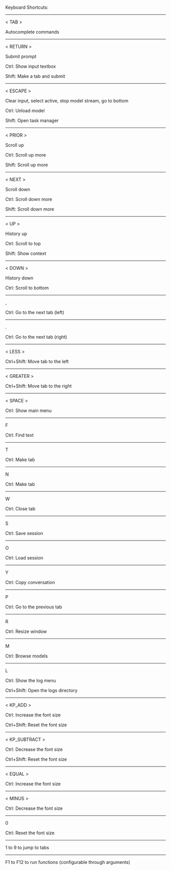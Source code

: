 Keyboard Shortcuts:

---

< TAB >

Autocomplete commands

---

< RETURN >

Submit prompt

Ctrl: Show input textbox

Shift: Make a tab and submit

---

< ESCAPE >

Clear input, select active, stop model stream, go to bottom

Ctrl: Unload model

Shift: Open task manager

---

< PRIOR >

Scroll up

Ctrl: Scroll up more

Shift: Scroll up more

---

< NEXT >

Scroll down

Ctrl: Scroll down more

Shift: Scroll down more

---

< UP >

History up

Ctrl: Scroll to top

Shift: Show context

---

< DOWN >

History down

Ctrl: Scroll to bottom

---

,

Ctrl: Go to the next tab (left)

---

.

Ctrl: Go to the next tab (right)

---

< LESS >

Ctrl+Shift: Move tab to the left

---

< GREATER >

Ctrl+Shift: Move tab to the right

---

< SPACE >

Ctrl: Show main menu

---

F

Ctrl: Find text

---

T

Ctrl: Make tab

---

N

Ctrl: Make tab

---

W

Ctrl: Close tab

---

S

Ctrl: Save session

---

O

Ctrl: Load session

---

Y

Ctrl: Copy conversation

---

P

Ctrl: Go to the previous tab

---

R

Ctrl: Resize window

---

M

Ctrl: Browse models

---

L

Ctrl: Show the log menu

Ctrl+Shift: Open the logs directory

---

< KP_ADD >

Ctrl: Increase the font size

Ctrl+Shift: Reset the font size

---

< KP_SUBTRACT >

Ctrl: Decrease the font size

Ctrl+Shift: Reset the font size

---

< EQUAL >

Ctrl: Increase the font size

---

< MINUS >

Ctrl: Decrease the font size

---

0

Ctrl: Reset the font size

---

1 to 9 to jump to tabs

---

F1 to F12 to run functions (configurable through arguments)
